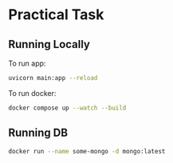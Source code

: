 # Practical Task

## Running Locally

To run app:

```sh
uvicorn main:app --reload
```

To run docker:

```sh
docker compose up --watch --build
```

## Running DB

```sh
docker run --name some-mongo -d mongo:latest
```
